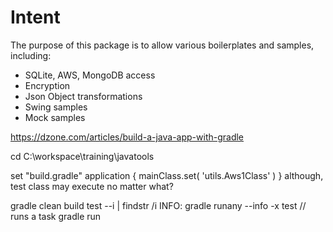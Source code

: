 # Intent

The purpose of this package is to allow various boilerplates and samples, including:
* SQLite, AWS, MongoDB access
* Encryption
* Json Object transformations
* Swing samples
* Mock samples

https://dzone.com/articles/build-a-java-app-with-gradle

cd C:\workspace\training\javatools

set "build.gradle" application { mainClass.set( 'utils.Aws1Class' ) } 
	although, test class may execute no matter what?

gradle clean build test --i | findstr /i INFO:
gradle runany --info -x test // runs a task
gradle run
